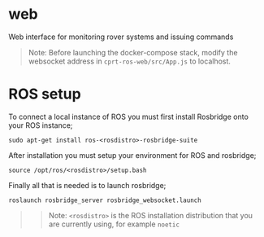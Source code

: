 # web
Web interface for monitoring rover systems and issuing commands

> Note: Before launching the docker-compose stack, modify the websocket address in `cprt-ros-web/src/App.js` to localhost.

# ROS setup

To connect a local instance of ROS you must first install Rosbridge onto your ROS instance;

```
sudo apt-get install ros-<rosdistro>-rosbridge-suite
```

After installation you must setup your environment for ROS and rosbridge;

```
source /opt/ros/<rosdistro>/setup.bash
```

Finally all that is needed is to launch rosbridge;

```
roslaunch rosbridge_server rosbridge_websocket.launch
```

>> Note: `<rosdistro>` is the ROS installation distribution that you are currently using, for example `noetic`
